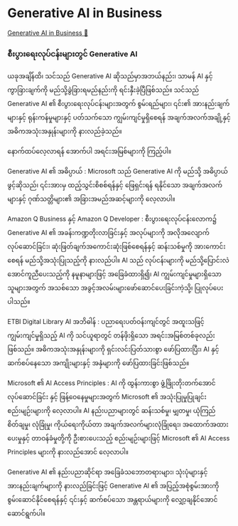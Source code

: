 # Generative AI in Business

[Generative AI in Business 🔗](https://www.coursera.org/learn/introduction-to-computers-and-operating-systems-and-security/supplement/WuUfg/generative-ai-in-business)

### စီးပွားရေးလုပ်ငန်းများတွင် Generative AI

ယခုအချိန်ထိ၊ သင်သည် Generative AI ဆိုသည်မှာအဘယ်နည်း၊ သာမန် AI နှင့် ကွာခြားချက်ကို မည်သို့ခွဲခြားရမည်နည်းကို ရင်းနှီးခဲ့ပြီဖြစ်သည်။ သင်သည် Generative AI ၏ စီးပွားရေးလုပ်ငန်းများအတွက် စွမ်းရည်များ၊ ၎င်း၏ အားနည်းချက်များနှင့် ရုန်းကန်မှုများနှင့် ပတ်သက်သော ကျွမ်းကျင်မှုရှိစေရန် အချက်အလက်အချို့နှင့် အဓိကအသုံးအနှုန်းများကို နားလည်ခဲ့သည်။

နောက်ထပ်လေ့လာရန် အောက်ပါ အရင်းအမြစ်များကို ကြည့်ပါ။

Generative AI ၏ အဓိပ္ပာယ်
: Microsoft သည် Generative AI ကို မည်သို့ အဓိပ္ပာယ်ဖွင့်ဆိုသည်၊ ၎င်းအားမှ ထည့်သွင်းစိစစ်ရန်နှင့် ဖြေရှင်းရန် ရနိုင်သော အချက်အလက်များနှင့် ဂုဏ်သတ္တိများ၏ အခြားအမည်အဆင့်များကို လေ့လာပါ။

Amazon Q Business နှင့် Amazon Q Developer
: စီးပွားရေးလုပ်ငန်းလောက၌ Generative AI ၏ အခန်းကဏ္ဍတိုးလာခြင်းနှင့် အလုပ်များကို အလိုအလျောက်လုပ်ဆောင်ခြင်း၊ ဆုံးဖြတ်ချက်အကောင်းဆုံးဖြစ်စေရန်နှင့် ဆန်းသစ်မှုကို အားကောင်းစေရန် မည်သို့အသုံးပြုသည့်ကို နားလည်ပါ။ AI သည် လုပ်ငန်းများကို မည်သို့ပြောင်းလဲအောင်ကူညီပေးသည့်ကို နမူနာများဖြင့် အခြေခံထားရှိ၍၊ AI ကျွမ်းကျင်မှုများရှိသောသူများအတွက် အသစ်သော အခွင့်အလမ်းများဖော်ဆောင်ပေးခြင်းကဲ့သို့၊ ပြုလုပ်ပေးပါသည်။

ETBI Digital Library AI အဘိဓါန်
: ပညာရေးပတ်ဝန်းကျင်တွင် အထူးသဖြင့် ကျွမ်းကျင်မှုရှိသည့် AI ကို သင်ယူရာတွင် တန်ဖိုးရှိသော အရင်းအမြစ်တစ်ခုလည်းဖြစ်သည်။ အဓိကအသုံးအနှုန်းများကို ရှင်းလင်းပြတ်သားစွာ ဖော်ပြထားပြီး၊ AI နှင့် ဆက်စပ်နေသော အကျိုးများနှင့် အနှံများကို ဖော်ပြထားခြင်းဖြစ်သည်။

Microsoft ၏ AI Access Principles
: AI ကို ထွန်းကားစွာ ဖွံ့ဖြိုးတိုးတက်အောင် လုပ်ဆောင်ခြင်း နှင့် ဖြန့်ဝေနေမှုများအတွက် Microsoft ၏ အသုံးပြုမှုပြုချင်းစည်းမျဉ်းများကို လေ့လာပါ။ AI နည်းပညာများတွင် ဆန်းသစ်မှု၊ မျှတမှု၊ ယုံကြည်စိတ်ချမှု၊ လုံခြုံမှု၊ ကိုယ်ရေးကိုယ်တာ အချက်အလက်များလုံခြုံရေး၊ အထောက်အထားပေးမှုနှင့် တာဝန်ခံမှုတို့ကို ဦးစားပေးသည့် စည်းမျဉ်းများဖြင့် Microsoft ၏ AI Access Principles များကို နားလည်အောင် လေ့လာပါ။

Generative AI ၏ နည်းပညာဆိုင်ရာ အခြေခံသဘောတရားများ၊ သုံးပုံများနှင့် အားနည်းချက်များကို နားလည်ခြင်းဖြင့် Generative AI ၏ အပြည့်အစုံစွမ်းအားကို စွမ်းဆောင်နိုင်စေရန်နှင့် ၎င်းနှင့် ဆက်စပ်သော အန္တရာယ်များကို လျှော့ချနိုင်အောင် ဆောင်ရွက်ပါ။
